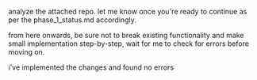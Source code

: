 analyze the attached repo. let me know once you're ready to continue as per the phase_1_status.md accordingly.

from here onwards, be sure not to break existing functionality and make small implementation step-by-step, wait for me to check for errors before moving on.

i've implemented the changes and found no errors
